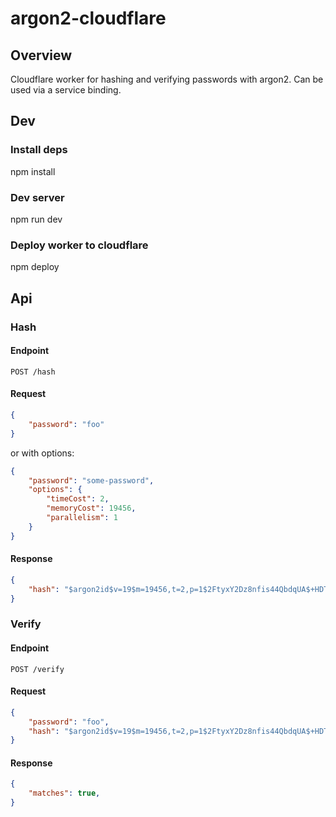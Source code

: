 # argon2-cloudflare


## Overview
Cloudflare worker for hashing and verifying passwords with argon2.
Can be used via a service binding.


## Dev

### Install deps
npm install

### Dev server
npm run dev

### Deploy worker to cloudflare
npm deploy


## Api


### Hash

#### Endpoint
`POST /hash`

#### Request
```json
{
    "password": "foo"
}
```
or with options:
```json
{
    "password": "some-password",
    "options": {
        "timeCost": 2,
        "memoryCost": 19456,
        "parallelism": 1
    }
}
```

#### Response
```json
{
    "hash": "$argon2id$v=19$m=19456,t=2,p=1$2FtyxY2Dz8nfis44QbdqUA$+HDTT2BgERMyXEEX/o2LbKdROHzQeL4VWbyM7U0p8Ag"
}
```


### Verify

#### Endpoint
`POST /verify`

#### Request

```json
{
    "password": "foo",
    "hash": "$argon2id$v=19$m=19456,t=2,p=1$2FtyxY2Dz8nfis44QbdqUA$+HDTT2BgERMyXEEX/o2LbKdROHzQeL4VWbyM7U0p8Ag"
}
```

#### Response
```json
{
    "matches": true,
}
```
